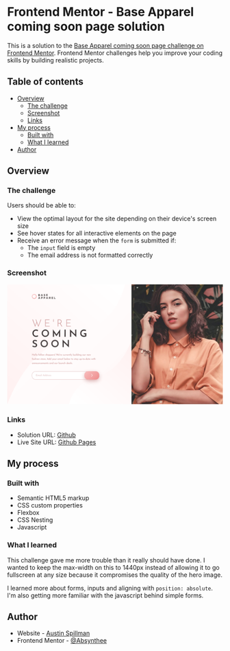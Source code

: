 # Frontend Mentor - Base Apparel coming soon page solution

This is a solution to the [Base Apparel coming soon page challenge on Frontend Mentor](https://www.frontendmentor.io/challenges/base-apparel-coming-soon-page-5d46b47f8db8a7063f9331a0). Frontend Mentor challenges help you improve your coding skills by building realistic projects. 

## Table of contents

- [Overview](#overview)
  - [The challenge](#the-challenge)
  - [Screenshot](#screenshot)
  - [Links](#links)
- [My process](#my-process)
  - [Built with](#built-with)
  - [What I learned](#what-i-learned)
- [Author](#author)

## Overview

### The challenge

Users should be able to:

- View the optimal layout for the site depending on their device's screen size
- See hover states for all interactive elements on the page
- Receive an error message when the `form` is submitted if:
  - The `input` field is empty
  - The email address is not formatted correctly

### Screenshot

![](./screenshot.png)

### Links

- Solution URL: [Github](https://github.com/Absynthee/base-apparel-coming-soon-master)
- Live Site URL: [Github Pages](https://absynthee.github.io/base-apparel-coming-soon-master/)

## My process

### Built with

- Semantic HTML5 markup
- CSS custom properties
- Flexbox
- CSS Nesting
- Javascript

### What I learned

This challenge gave me more trouble than it really should have done. I wanted to keep the max-width on this to 1440px instead of allowing it to go fullscreen at any size because it compromises the quality of the hero image.

I learned more about forms, inputs and aligning with `position: absolute`. I'm also getting more familiar with the javascript behind simple forms.

## Author

- Website - [Austin Spillman](https://www.austinspillman.com)
- Frontend Mentor - [@Absynthee](https://www.frontendmentor.io/profile/Absynthee)